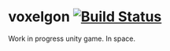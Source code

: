 voxelgon [![Build Status](https://travis-ci.org/cineboxandrew/voxelgon.png?branch=Develop)](https://travis-ci.org/cineboxandrew/voxelgon)
========
Work in progress unity game. In space. 
